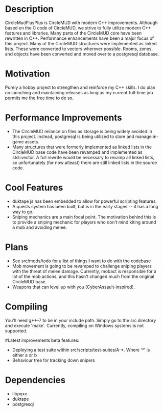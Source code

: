 # Description
CircleMudPlusPlus is CircleMUD with modern C++ improvements. Although 
based on the C code of CircleMUD, we strive to fully utilize modern C++ features and libraries.
Many parts of the CircleMUD core have been rewritten in C++. Performance
enhancements have been a major focus of this project. Many of the CircleMUD
structures were implemented as linked lists. These were converted to vectors
wherever possible. Rooms, zones, and objects have been converted and moved
over to a postgresql database. 

# Motivation
Purely a hobby project to strengthen and reinforce my C++ skills.
I do plan on launching and maintaining releases as long as my
current full-time job permits me the free time to do so. 

# Performance Improvements
* The CircleMUD reliance on files as storage is being widely avoided in this project. Instead, postgresql is 
being utilized to store and manage in-game assets.  
* Many structures that were formerly implemented as linked lists in the CircleMUD base code have been revamped and implemented as std::vector. A full rewrite would be necessary to revamp all linked lists, so unfortunately (for now atleast) there are still linked lists in the source code.

# Cool Features 
* duktape js has been embedded to allow for powerful scripting features. 
* A quests system has been built, but is in the early stages -- it has a long way to go. 
* Sniping mechanics are a main focal point. The motivation behind this is to provide a sniping mechanic for players
who don't mind kiting around a mob and avoiding melee. 

# Plans
* See src/mods/todo for a list of things I want to do with the codebase
* Mob movement is going to be revamped to challenge sniping players with the threat of melee damage. Currently, mobact is responsible for a lot of the mob actions, and this hasn't changed much from the original CircleMUD base.
* Weapons that can level up with you (CyberAssault-inspired).


# Compiling

You'll need g++-7 to be in your include path. Simply go to the src directory
and execute 'make'. Currently, compiling on Windows systems is not supported.

#Latest improvements
beta features:
- Deploying a test suite within src/scripts/test-suites/A-\*. Where '\*' is either a or b
- Behaviour tree for tracking down snipers

# Dependencies
* libpqxx
* duktape
* postgresql
